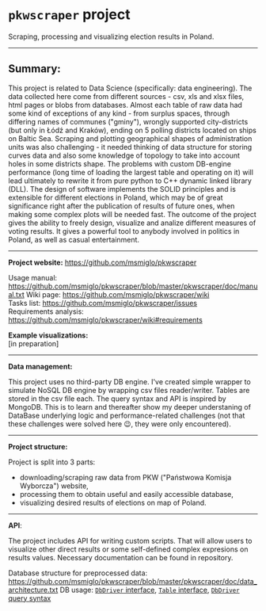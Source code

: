 # `pkwscraper` project
Scraping, processing and visualizing election results in Poland.

***

## Summary:

This project is related to Data Science (specifically: data engineering). The data collected here come from different sources - csv, xls and xlsx files, html pages or blobs from databases. Almost each table of raw data had some kind of exceptions of any kind - from surplus spaces, through differing names of communes ("gminy"), wrongly supported city-districts (but only in Łódź and Kraków), ending on 5 polling districts located on ships on Baltic Sea. Scraping and plotting geographical shapes of administration units was also challenging - it needed thinking of data structure for storing curves data and also some knowledge of topology to take into account holes in some districts shape. The problems with custom DB-engine performance (long time of loading the largest table and operating on it) will lead ultimately to rewrite it from pure python to C++ dynamic linked library (DLL). The design of software implements the SOLID principles and is extensible for different elections in Poland, which may be of great significance right after the publication of results of future ones, when making some complex plots will be needed fast. The outcome of the project gives the ability to freely design, visualize and analize different measures of voting results. It gives a powerful tool to anybody involved in politics in Poland, as well as casual entertainment.

***

**Project website:** https://github.com/msmiglo/pkwscraper  

Usage manual: https://github.com/msmiglo/pkwscraper/blob/master/pkwscraper/doc/manual.txt
Wiki page: https://github.com/msmiglo/pkwscraper/wiki  
Tasks list: https://github.com/msmiglo/pkwscraper/issues  
Requirements analysis: https://github.com/msmiglo/pkwscraper/wiki#requirements  

**Example visualizations:**  
[in preparation]

***

**Data management:**

This project uses no third-party DB engine. I've created simple wrapper to simulate NoSQL DB engine by wrapping csv files reader/writer. Tables are stored in the csv file each. The query syntax and API is inspired by MongoDB. This is to learn and thereafter show my deeper understaning of DataBase underlying logic and performance-related challenges (not that these challenges were solved here 😉, they were only encountered).

***

**Project structure:**

Project is split into 3 parts:
- downloading/scraping raw data from PKW ("Państwowa Komisja Wyborcza") website,
- processing them to obtain useful and easily accessible database,
- visualizing desired results of elections on map of Poland.

***

**API**:

The project includes API for writing custom scripts. That will allow users to visualize other direct results or some self-defined complex expresions on results values. Necessary documentation can be found in repository.

Database structure for preprocessed data: https://github.com/msmiglo/pkwscraper/blob/master/pkwscraper/doc/data_architecture.txt
DB usage: [`DbDriver` interface](https://github.com/msmiglo/pkwscraper/blob/master/pkwscraper/lib/dbdriver.py#L243), [`Table` interface](https://github.com/msmiglo/pkwscraper/blob/master/pkwscraper/lib/dbdriver.py#L12), [`DbDriver` query syntax](https://github.com/msmiglo/pkwscraper/blob/master/pkwscraper/doc/manual.txt#L142)
